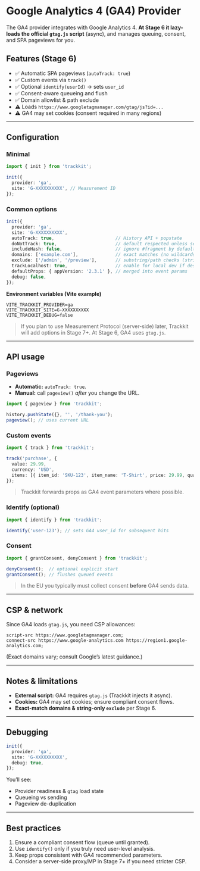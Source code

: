 # Google Analytics 4 (GA4) Provider

The GA4 provider integrates with Google Analytics 4. **At Stage 6 it lazy-loads the official `gtag.js` script** (async), and manages queuing, consent, and SPA pageviews for you.

## Features (Stage 6)

- ✅ Automatic SPA pageviews (`autoTrack: true`)
- ✅ Custom events via `track()`
- ✅ Optional `identify(userId)` → sets `user_id`
- ✅ Consent-aware queueing and flush
- ✅ Domain allowlist & path exclude
- ⚠️ Loads `https://www.googletagmanager.com/gtag/js?id=...`
- ⚠️ GA4 may set cookies (consent required in many regions)

---

## Configuration

### Minimal

```ts
import { init } from 'trackkit';

init({
  provider: 'ga',
  site: 'G-XXXXXXXXXX', // Measurement ID
});
```

### Common options

```ts
init({
  provider: 'ga',
  site: 'G-XXXXXXXXXX',
  autoTrack: true,                       // History API + popstate
  doNotTrack: true,                      // default respected unless set to false
  includeHash: false,                    // ignore #fragment by default
  domains: ['example.com'],              // exact matches (no wildcards)
  exclude: ['/admin', '/preview'],       // substring/path checks (strings only)
  trackLocalhost: true,                  // enable for local dev if desired
  defaultProps: { appVersion: '2.3.1' }, // merged into event params
  debug: false,
});
```

**Environment variables (Vite example)**

```env
VITE_TRACKKIT_PROVIDER=ga
VITE_TRACKKIT_SITE=G-XXXXXXXXXX
VITE_TRACKKIT_DEBUG=false
```

> If you plan to use Measurement Protocol (server-side) later, Trackkit will add options in Stage 7+. At Stage 6, GA4 uses `gtag.js`.

---

## API usage

### Pageviews

* **Automatic:** `autoTrack: true`.
* **Manual:** call `pageview()` *after* you change the URL.

```ts
import { pageview } from 'trackkit';

history.pushState({}, '', '/thank-you');
pageview(); // uses current URL
```

### Custom events

```ts
import { track } from 'trackkit';

track('purchase', {
  value: 29.99,
  currency: 'USD',
  items: [{ item_id: 'SKU-123', item_name: 'T-Shirt', price: 29.99, quantity: 1 }],
});
```

> Trackkit forwards props as GA4 event parameters where possible.

### Identify (optional)

```ts
import { identify } from 'trackkit';

identify('user-123'); // sets GA4 user_id for subsequent hits
```

### Consent

```ts
import { grantConsent, denyConsent } from 'trackkit';

denyConsent();  // optional explicit start
grantConsent(); // flushes queued events
```

> In the EU you typically must collect consent **before** GA4 sends data.

---

## CSP & network

Since GA4 loads `gtag.js`, you need CSP allowances:

```
script-src https://www.googletagmanager.com;
connect-src https://www.google-analytics.com https://region1.google-analytics.com;
```

(Exact domains vary; consult Google’s latest guidance.)

---

## Notes & limitations

* **External script:** GA4 requires `gtag.js` (Trackkit injects it async).
* **Cookies:** GA4 may set cookies; ensure compliant consent flows.
* **Exact-match domains & string-only `exclude`** per Stage 6.

---

## Debugging

```ts
init({
  provider: 'ga',
  site: 'G-XXXXXXXXXX',
  debug: true,
});
```

You’ll see:

* Provider readiness & `gtag` load state
* Queueing vs sending
* Pageview de-duplication

---

## Best practices

1. Ensure a compliant consent flow (queue until granted).
2. Use `identify()` only if you truly need user-level analysis.
3. Keep props consistent with GA4 recommended parameters.
4. Consider a server-side proxy/MP in Stage 7+ if you need stricter CSP.
